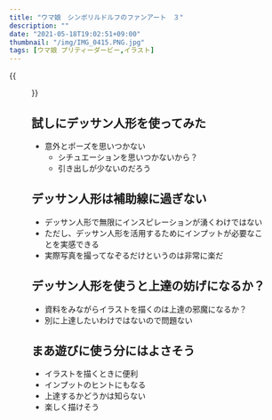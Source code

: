 ```yaml
---
title: "ウマ娘　シンボリルドルフのファンアート　３"
description: ""
date: "2021-05-18T19:02:51+09:00"
thumbnail: "/img/IMG_0415.PNG.jpg"
tags: [ウマ娘 プリティーダービー,イラスト]
---
```

{{<figure src="/img/IMG_0414.jpg" width="640">}}
## 試しにデッサン人形を使ってみた
- 意外とポーズを思いつかない
  - シチュエーションを思いつかないから？
  - 引き出しが少ないのだろう

## デッサン人形は補助線に過ぎない
- デッサン人形で無限にインスピレーションが湧くわけではない
- ただし、デッサン人形を活用するためにインプットが必要なことを実感できる
- 実際写真を撮ってなぞるだけというのは非常に楽だ

## デッサン人形を使うと上達の妨げになるか？
- 資料をみながらイラストを描くのは上達の邪魔になるか？
- 別に上達したいわけではないので問題ない

## まあ遊びに使う分にはよさそう
- イラストを描くときに便利
- インプットのヒントにもなる
- 上達するかどうかは知らない
- 楽しく描けそう

